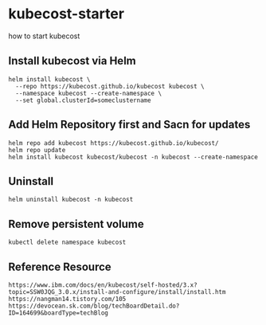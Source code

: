 # kubecost-starter
how to start kubecost

## Install kubecost via Helm

```
helm install kubecost \
  --repo https://kubecost.github.io/kubecost kubecost \
  --namespace kubecost --create-namespace \
  --set global.clusterId=someclustername
```

## Add Helm Repository first and Sacn for updates

```
helm repo add kubecost https://kubecost.github.io/kubecost/
helm repo update
helm install kubecost kubecost/kubecost -n kubecost --create-namespace
```

## Uninstall

```
helm uninstall kubecost -n kubecost
```

## Remove persistent volume

```
kubectl delete namespace kubecost
```

## Reference Resource

```
https://www.ibm.com/docs/en/kubecost/self-hosted/3.x?topic=SSW0JQG_3.0.x/install-and-configure/install/install.htm
https://nangman14.tistory.com/105
https://devocean.sk.com/blog/techBoardDetail.do?ID=164699&boardType=techBlog
```
